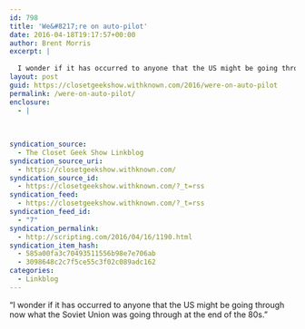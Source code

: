 ```yaml
---
id: 798
title: 'We&#8217;re on auto-pilot'
date: 2016-04-18T19:17:57+00:00
author: Brent Morris
excerpt: |
  
  I wonder if it has occurred to anyone that the US might be going through now what the Soviet Union was going through at the end of the 80s.
layout: post
guid: https://closetgeekshow.withknown.com/2016/were-on-auto-pilot
permalink: /were-on-auto-pilot/
enclosure:
  - |
    
    
    
syndication_source:
  - The Closet Geek Show Linkblog
syndication_source_uri:
  - https://closetgeekshow.withknown.com/
syndication_source_id:
  - https://closetgeekshow.withknown.com/?_t=rss
syndication_feed:
  - https://closetgeekshow.withknown.com/?_t=rss
syndication_feed_id:
  - "7"
syndication_permalink:
  - http://scripting.com/2016/04/16/1190.html
syndication_item_hash:
  - 585a00fa3c70493511556b98e7e706ab
  - 3098648c2c7f5ce55c3f02c089adc162
categories:
  - Linkblog
---
```

<div class="known-bookmark">
  <p>
    &#8220;I wonder if it has occurred to anyone that the US might be going through now what the Soviet Union was going through at the end of the 80s.&#8221;
  </p>
</div>